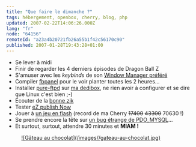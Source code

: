 ```yaml
---
title: "Que faire le dimanche ?"
tags: hébergement, openbox, cherry, blog, php
updated: 2007-02-22T14:06:26.000Z
lang: "fr"
node: "64156"
remoteId: "a23a4b20721fb26a55b1f42c56170c90"
published: 2007-01-28T19:43:28+01:00
---
```

 * Se lever à midi
 * Finir de regarder les 4 derniers épisodes de Dragon Ball Z
 * S'amuser avec les *keybinds* de son [Window Manager préféré](http://pwet.fr/man/linux/commande/openbox)
 * Compiler [fbpanel](http://pwet.fr/man/linux/commandes/fbpanel) pour le voir planter toutes les 2 heures...
 * Installer [pure-ftpd](http://pwet.fr/man/linux/administration_systeme/pure_ftpd) sur [ma dedibox](/post/migration-sur-dedipwet), ne rien avoir à configurer et se dire que Linux c'est bien ;-)
 * Écouter de la [bonne zik](http://www.lastfm.fr/user/TiGr0u/)
 * Tester [eZ publish Now](http://ez.no/fr/ezpublish/demo)
 * Jouer à [un jeu en flash](http://www.ferryhalim.com/orisinal/g3/bells.htm) (record de ma Cherry <strike>17400</strike>
 <strike>43300</strike>
 70630 !)
 * Se prendre encore la tête sur [un bug étrange de PDO_MYSQL](http://lists.ez.no/pipermail/components/2007-January/002183.html)...
 * Et surtout, surtout, attendre 30 minutes et **MIAM !**
 


<figure class="object-center"><a href="/images/gateau-au-chocolat.jpg">![Gâteau au chocolat](/images//gateau-au-chocolat.jpg)
</a></figure>




